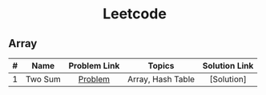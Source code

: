 <h1 align="center"> Leetcode </h1>

<h2> Array </h2>

| # |    Name      |    Problem Link       |     Topics      |  Solution Link         |
|:-:|--------------|:---------------------:|:---------------:|:----------------------:|
| 1 | Two Sum | [Problem](https://leetcode.com/problems/two-sum/description/?envType=problem-list-v2&envId=array) | Array, Hash Table | [Solution] |